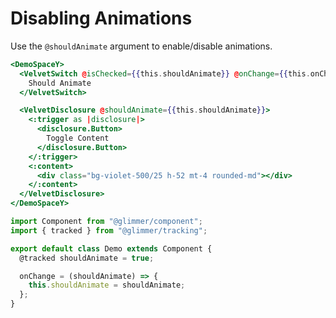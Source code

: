 # Disabling Animations

Use the `@shouldAnimate` argument to enable/disable animations.

```hbs template
<DemoSpaceY>
  <VelvetSwitch @isChecked={{this.shouldAnimate}} @onChange={{this.onChange}}>
    Should Animate
  </VelvetSwitch>

  <VelvetDisclosure @shouldAnimate={{this.shouldAnimate}}>
    <:trigger as |disclosure|>
      <disclosure.Button>
        Toggle Content
      </disclosure.Button>
    </:trigger>
    <:content>
      <div class="bg-violet-500/25 h-52 mt-4 rounded-md"></div>
    </:content>
  </VelvetDisclosure>
</DemoSpaceY>
```

```js component
import Component from "@glimmer/component";
import { tracked } from "@glimmer/tracking";

export default class Demo extends Component {
  @tracked shouldAnimate = true;

  onChange = (shouldAnimate) => {
    this.shouldAnimate = shouldAnimate;
  };
}
```

